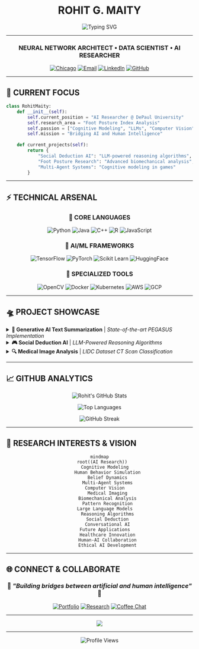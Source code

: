 # <div align="center"> **ROHIT G. MAITY** </div>

<div align="center">
  <img src="https://readme-typing-svg.herokuapp.com?font=Orbitron&size=28&duration=3000&pause=1000&color=00D4FF&center=true&vCenter=true&multiline=true&width=600&height=120&lines=AI+%7C+Machine+Learning+%7C+Deep+Learning;Cognitive+Modeling+%7C+Computer+Vision;Building+the+Future+with+Intelligence" alt="Typing SVG" />
</div>

---

<div align="center">
  
###  **NEURAL NETWORK ARCHITECT** • **DATA SCIENTIST** • **AI RESEARCHER** 

[![Chicago](https://img.shields.io/badge/📍%20Location-Chicago,%20IL-00D4FF?style=for-the-badge&labelColor=0A0A0A)](https://maps.google.com/?q=Chicago,IL)
[![Email](https://img.shields.io/badge/📧%20Email-maityrohit99@gmail.com-FF6B6B?style=for-the-badge&labelColor=0A0A0A)](mailto:maityrohit99@gmail.com)
[![LinkedIn](https://img.shields.io/badge/💼%20LinkedIn-Connect-0077B5?style=for-the-badge&labelColor=0A0A0A)](https://linkedin.com/in/rohit-maity)
[![GitHub](https://img.shields.io/badge/⚡%20GitHub-Follow-181717?style=for-the-badge&labelColor=0A0A0A)](https://github.com/rohitmaity)

</div>

---

## 🔮 **CURRENT FOCUS** 

```python
class RohitMaity:
    def __init__(self):
        self.current_position = "AI Researcher @ DePaul University"
        self.research_area = "Foot Posture Index Analysis"
        self.passion = ["Cognitive Modeling", "LLMs", "Computer Vision"]
        self.mission = "Bridging AI and Human Intelligence"
    
    def current_projects(self):
        return {
            "Social Deduction AI": "LLM-powered reasoning algorithms",
            "Foot Posture Research": "Advanced biomechanical analysis",
            "Multi-Agent Systems": "Cognitive modeling in games"
        }
```

---

## ⚡ **TECHNICAL ARSENAL**

<div align="center">

### 🧮 **CORE LANGUAGES**
![Python](https://img.shields.io/badge/Python-3776AB?style=for-the-badge&logo=python&logoColor=white)
![Java](https://img.shields.io/badge/Java-ED8B00?style=for-the-badge&logo=openjdk&logoColor=white)
![C++](https://img.shields.io/badge/C++-00599C?style=for-the-badge&logo=c%2B%2B&logoColor=white)
![R](https://img.shields.io/badge/R-276DC3?style=for-the-badge&logo=r&logoColor=white)
![JavaScript](https://img.shields.io/badge/JavaScript-F7DF1E?style=for-the-badge&logo=javascript&logoColor=black)

### 🤖 **AI/ML FRAMEWORKS**
![TensorFlow](https://img.shields.io/badge/TensorFlow-FF6F00?style=for-the-badge&logo=tensorflow&logoColor=white)
![PyTorch](https://img.shields.io/badge/PyTorch-EE4C2C?style=for-the-badge&logo=pytorch&logoColor=white)
![Scikit Learn](https://img.shields.io/badge/scikit--learn-F7931E?style=for-the-badge&logo=scikit-learn&logoColor=white)
![HuggingFace](https://img.shields.io/badge/🤗%20Hugging%20Face-FFD21E?style=for-the-badge&logoColor=black)

### 🔬 **SPECIALIZED TOOLS**
![OpenCV](https://img.shields.io/badge/OpenCV-27338e?style=for-the-badge&logo=OpenCV&logoColor=white)
![Docker](https://img.shields.io/badge/Docker-2CA5E0?style=for-the-badge&logo=docker&logoColor=white)
![Kubernetes](https://img.shields.io/badge/Kubernetes-326ce5?style=for-the-badge&logo=kubernetes&logoColor=white)
![AWS](https://img.shields.io/badge/AWS-FF9900?style=for-the-badge&logo=amazonaws&logoColor=white)
![GCP](https://img.shields.io/badge/Google%20Cloud-4285F4?style=for-the-badge&logo=google-cloud&logoColor=white)

</div>

---

## 🛸 **PROJECT SHOWCASE**

<details>
<summary><b>🧠 Generative AI Text Summarization</b> | <i>State-of-the-art PEGASUS Implementation</i></summary>

```yaml
Technology Stack: PEGASUS Transformer, PyTorch, NLTK, GPU Acceleration
Dataset: SAMSum (16,300+ dialogues)
Performance: High ROUGE scores across all metrics
Innovation: 2x processing speed improvement with batch inference
Impact: Scalable abstractive summarization pipeline
```
</details>

<details>
<summary><b>🎮 Social Deduction AI</b> | <i>LLM-Powered Reasoning Algorithms</i></summary>

```yaml
Technology Stack: LLMs, Cognitive Models, Flask, FastAPI, Socket.IO
Complexity: 12+ character types, 6+ game phases
Architecture: Multi-agent belief dynamics modeling
Scale: 100+ concurrent sessions support
Research Areas: Game theory, Social neuroscience, Deception modeling
```
</details>

<details>
<summary><b>🔍 Medical Image Analysis</b> | <i>LIDC Dataset CT Scan Classification</i></summary>

```yaml
Technology Stack: CNNs, VAE, Statistical Analysis
Dataset: 2,250+ CT scan images
Discovery: 70% pattern recognition in spiculated nodules
Method: Pixel intensity distribution analysis
Application: AI-driven medical imaging diagnostics
```
</details>

---

## 📈 **GITHUB ANALYTICS**

<div align="center">
  
![Rohit's GitHub Stats](https://github-readme-stats.vercel.app/api?username=rohitmaity&show_icons=true&theme=tokyonight&hide_border=true&bg_color=0D1117&title_color=00D4FF&icon_color=00D4FF&text_color=FFFFFF)

![Top Languages](https://github-readme-stats.vercel.app/api/top-langs/?username=rohitmaity&layout=compact&theme=tokyonight&hide_border=true&bg_color=0D1117&title_color=00D4FF&text_color=FFFFFF)

![GitHub Streak](https://github-readme-streak-stats.herokuapp.com/?user=rohitmaity&theme=tokyonight&hide_border=true&background=0D1117&stroke=00D4FF&ring=00D4FF&fire=FF6B6B&currStreakLabel=00D4FF)

</div>

---

## 🎯 **RESEARCH INTERESTS & VISION**

<div align="center">

```mermaid
mindmap
  root((AI Research))
    Cognitive Modeling
      Human Behavior Simulation
      Belief Dynamics
      Multi-Agent Systems
    Computer Vision
      Medical Imaging
      Biomechanical Analysis
      Pattern Recognition
    Large Language Models
      Reasoning Algorithms
      Social Deduction
      Conversational AI
    Future Applications
      Healthcare Innovation
      Human-AI Collaboration
      Ethical AI Development
```

</div>

---

## 🌐 **CONNECT & COLLABORATE**

<div align="center">

### 💫 *"Building bridges between artificial and human intelligence"* 💫

[![Portfolio](https://img.shields.io/badge/🌟%20Portfolio-Visit%20Now-FF6B6B?style=for-the-badge&labelColor=0A0A0A)](https://your-portfolio.com)
[![Research](https://img.shields.io/badge/📚%20Research-Publications-4CAF50?style=for-the-badge&labelColor=0A0A0A)](https://scholar.google.com)
[![Coffee Chat](https://img.shields.io/badge/☕%20Coffee%20Chat-Let's%20Talk%20AI-FFD700?style=for-the-badge&labelColor=0A0A0A)](mailto:maityrohit99@gmail.com)

---

<img src="https://capsule-render.vercel.app/api?type=waving&color=gradient&customColorList=6,11,20&height=100&section=footer&text=Thanks%20for%20visiting!&fontSize=16&fontColor=ffffff&animation=twinkling"/>

</div>

---

<div align="center">
  <img src="https://komarev.com/ghpvc/?username=rohitmaity&label=Profile%20Views&color=00D4FF&style=for-the-badge" alt="Profile Views" />
</div>
